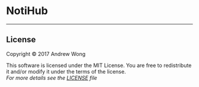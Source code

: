 # NotiHub
---

## License
Copyright © 2017 Andrew Wong  

This software is licensed under the MIT License.
You are free to redistribute it and/or modify it under the terms of the license.  
*For more details see the [LICENSE](https://raw.githubusercontent.com/bearbear12345/notihub/master/LICENSE) file*
